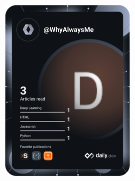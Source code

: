 <a href="https://app.daily.dev/WhyAlwaysMe"><img src="https://github.com/chuvandung97/chuvandung97/blob/main/devcard.svg" width="400" alt="Dũng Chu's Dev Card"/></a>
